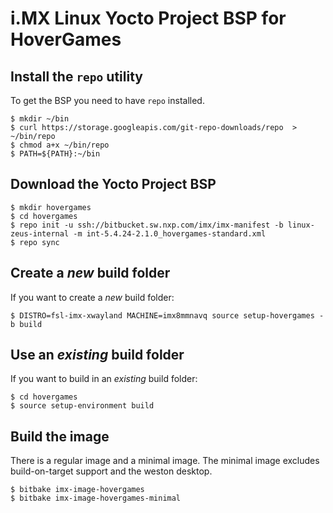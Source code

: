 i.MX Linux Yocto Project BSP for HoverGames
===========================================

Install the `repo` utility
--------------------------

To get the BSP you need to have `repo` installed.

```
$ mkdir ~/bin
$ curl https://storage.googleapis.com/git-repo-downloads/repo  > ~/bin/repo
$ chmod a+x ~/bin/repo
$ PATH=${PATH}:~/bin
```

Download the Yocto Project BSP
------------------------------

```
$ mkdir hovergames
$ cd hovergames
$ repo init -u ssh://bitbucket.sw.nxp.com/imx/imx-manifest -b linux-zeus-internal -m int-5.4.24-2.1.0_hovergames-standard.xml
$ repo sync
```

Create a _new_ build folder
---------------------------

If you want to create a _new_ build folder:

```
$ DISTRO=fsl-imx-xwayland MACHINE=imx8mmnavq source setup-hovergames -b build
```

Use an _existing_ build folder
----------------------------

If you want to build in an _existing_ build folder:

```
$ cd hovergames
$ source setup-environment build
```

Build the image
---------------

There is a regular image and a minimal image. The minimal image excludes
build-on-target support and the weston desktop.

```
$ bitbake imx-image-hovergames
$ bitbake imx-image-hovergames-minimal
```
